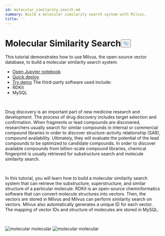```yaml
---
id: molecular_similarity_search.md
summary: Build a molecular similarity search system with Milvus.
title: ''
---
```

<h1 id="Molecular-Similarity-Search" class="common-anchor-header">Molecular Similarity Search<button data-href="#Molecular-Similarity-Search" class="anchor-icon" translate="no">
      <svg translate="no"
        aria-hidden="true"
        focusable="false"
        height="20"
        version="1.1"
        viewBox="0 0 16 16"
        width="16"
      >
        <path
          fill="#0092E4"
          fill-rule="evenodd"
          d="M4 9h1v1H4c-1.5 0-3-1.69-3-3.5S2.55 3 4 3h4c1.45 0 3 1.69 3 3.5 0 1.41-.91 2.72-2 3.25V8.59c.58-.45 1-1.27 1-2.09C10 5.22 8.98 4 8 4H4c-.98 0-2 1.22-2 2.5S3 9 4 9zm9-3h-1v1h1c1 0 2 1.22 2 2.5S13.98 12 13 12H9c-.98 0-2-1.22-2-2.5 0-.83.42-1.64 1-2.09V6.25c-1.09.53-2 1.84-2 3.25C6 11.31 7.55 13 9 13h4c1.45 0 3-1.69 3-3.5S14.5 6 13 6z"
        ></path>
      </svg>
    </button></h1><p>This tutorial demonstrates how to use Milvus, the open-source vector database, to build a molecular similarity search system.</p>
<ul>
<li><a href="https://github.com/towhee-io/examples/tree/main/medical/molecular_search">Open Jupyter notebook</a></li>
<li><a href="https://github.com/milvus-io/bootcamp/tree/master/solutions/medical/molecular_similarity_search/quick_deploy">Quick deploy</a></li>
<li><a href="https://milvus.io/milvus-demos/">Try demo</a>
The third-party software used include:</li>
<li>RDKit</li>
<li>MySQL</li>
</ul>
<p><br/></p>
<p>Drug discovery is an important part of new medicine research and development. The process of drug discovery includes target selection and confirmation. When fragments or lead compounds are discovered, researchers usually search for similar compounds in internal or commercial compound libraries in order to discover structure-activity relationship (SAR), compound availability. Ultimately, they will evaluate the potential of the lead compounds to be optimized to candidate compounds. In order to discover available compounds from billion-scale compound libraries, chemical fingerprint is usually retrieved for substructure search and molecule similarity search.</p>
<p><br/></p>
<p>In this tutorial, you will learn how to build a molecular similarity search system that can retrieve the substructure, superstructure, and similar structure of a particular molecule. RDKit is an open-source cheminformatics software that can convert molecule structures into vectors. Then, the vectors are stored in Milvus and Milvus can perform similarity search on vectors. Milvus also automatically generates a unique ID for each vector. The mapping of vector IDs and structure of molecules are stored in MySQL.</p>
<p><br/></p>
<p>
  <span class="img-wrapper">
    <img translate="no" src="/docs/v2.0.x/assets/molecular.png" alt="molecular" class="doc-image" id="molecular" />
    <span>molecular</span>
  </span>


  <span class="img-wrapper">
    <img translate="no" src="/docs/v2.0.x/assets/molecular_demo.jpeg" alt="molecular" class="doc-image" id="molecular" />
    <span>molecular</span>
  </span>
</p>

